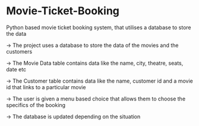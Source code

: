 # Movie-Ticket-Booking
Python based movie ticket booking system, that utilises a database to store the data

-> The project uses a database to store the data of the movies and the customers

-> The Movie Data table contains data like the name, city, theatre, seats, date etc

-> The Customer table contains data like the name, customer id and a movie id that links to a particular movie

-> The user is given a menu based choice that allows them to choose the specifics of the booking

-> The database is updated depending on the situation
